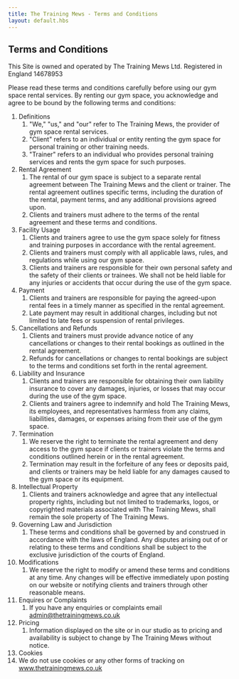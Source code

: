 ```yaml
---
title: The Training Mews - Terms and Conditions
layout: default.hbs
---
```


<div class="mb-5"></div>

## Terms and Conditions

This Site is owned and operated by The Training Mews Ltd.  Registered in England 14678953

Please read these terms and conditions carefully before using our gym space rental services. By renting our gym space, you acknowledge and agree to be bound by the following terms and conditions:

1. Definitions
   1. "We," "us," and "our" refer to The Training Mews, the provider of gym space rental services.
   1. "Client" refers to an individual or entity renting the gym space for personal training or other training needs.
   1. "Trainer" refers to an individual who provides personal training services and rents the gym space for such purposes.
1. Rental Agreement
   1. The rental of our gym space is subject to a separate rental agreement between The Training Mews and the client or trainer. The rental agreement outlines specific terms, including the duration of the rental, payment terms, and any additional provisions agreed upon.
   1. Clients and trainers must adhere to the terms of the rental agreement and these terms and conditions.
1. Facility Usage
   1. Clients and trainers agree to use the gym space solely for fitness and training purposes in accordance with the rental agreement.
   1. Clients and trainers must comply with all applicable laws, rules, and regulations while using our gym space.
   1. Clients and trainers are responsible for their own personal safety and the safety of their clients or trainees. We shall not be held liable for any injuries or accidents that occur during the use of the gym space.
1. Payment
   1. Clients and trainers are responsible for paying the agreed-upon rental fees in a timely manner as specified in the rental agreement.
   1. Late payment may result in additional charges, including but not limited to late fees or suspension of rental privileges.
1. Cancellations and Refunds
   1. Clients and trainers must provide advance notice of any cancellations or changes to their rental bookings as outlined in the rental agreement.
   1. Refunds for cancellations or changes to rental bookings are subject to the terms and conditions set forth in the rental agreement.
1. Liability and Insurance
   1. Clients and trainers are responsible for obtaining their own liability insurance to cover any damages, injuries, or losses that may occur during the use of the gym space.
   1. Clients and trainers agree to indemnify and hold The Training Mews, its employees, and representatives harmless from any claims, liabilities, damages, or expenses arising from their use of the gym space.
1. Termination
   1. We reserve the right to terminate the rental agreement and deny access to the gym space if clients or trainers violate the terms and conditions outlined herein or in the rental agreement.
   1. Termination may result in the forfeiture of any fees or deposits paid, and clients or trainers may be held liable for any damages caused to the gym space or its equipment.
1. Intellectual Property
   1. Clients and trainers acknowledge and agree that any intellectual property rights, including but not limited to trademarks, logos, or copyrighted materials associated with The Training Mews, shall remain the sole property of The Training Mews.
1. Governing Law and Jurisdiction
   1. These terms and conditions shall be governed by and construed in accordance with the laws of England. Any disputes arising out of or relating to these terms and conditions shall be subject to the exclusive jurisdiction of the courts of England.
1. Modifications
   1. We reserve the right to modify or amend these terms and conditions at any time. Any changes will be effective immediately upon posting on our website or notifying clients and trainers through other reasonable means.
1. Enquires or Complaints 
   1. If you have any enquiries or complaints email admin@thetrainingmews.co.uk
1. Pricing
   1. Information displayed on the site or in our studio as to pricing and availability is subject to change by The Training Mews without notice.
1. Cookies
  1. We do not use cookies or any other forms of tracking on www.thetrainingmews.co.uk